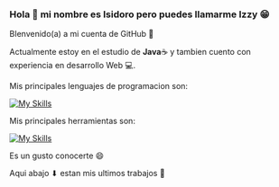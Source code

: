 ### Hola 👋 mi nombre es Isidoro pero puedes llamarme Izzy 😁

BIenvenido(a) a mi cuenta de GitHub 🙌

Actualmente estoy en el estudio de **Java**☕ y tambien cuento con experiencia en desarrollo Web 💻.

Mis principales lenguajes de programacion son:

[![My Skills](https://skills.thijs.gg/icons?i=html,css,js,java,cpp,mysql&theme=dark)](https://github.com/IzzyGrant)

Mis principales herramientas son:

[![My Skills](https://skills.thijs.gg/icons?i=git,github,linux,vscode,arduino&theme=dark)](https://github.com/IzzyGrant)

Es un gusto conocerte 😄

Aqui abajo ⬇ estan mis ultimos trabajos 🤗


<!--
**IzzyGrant/IzzyGrant** is a ✨ _special_ ✨ repository because its `README.md` (this file) appears on your GitHub profile.

Here are some ideas to get you started:

- 🔭 I’m currently working on ...
- 🌱 I’m currently learning ...
- 👯 I’m looking to collaborate on ...
- 🤔 I’m looking for help with ...
- 💬 Ask me about ...
- 📫 How to reach me: ...
- 😄 Pronouns: ...
- ⚡ Fun fact: ...
-->
